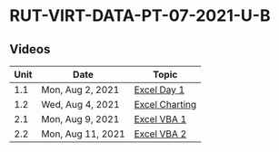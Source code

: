 # RUT-VIRT-DATA-PT-07-2021-U-B

## Videos


Unit	|Date	|Topic				|
-------|------|---------------|
|1.1| Mon, Aug  2, 2021 | [Excel Day 1](https://zoom.us/rec/share/_1tJANarjpw0K4JVFaEtSFQph20WjQxTefKH8cOdvj82L1Z6DCm30VwK7M2VHjIo.ruNaKIIkfWe1_fVG)
|1.2| Wed, Aug  4, 2021 | [Excel Charting](https://zoom.us/rec/share/IfznCOUk3yOTsVCUb35WpBNznRONyu-9vI_uyzQaH5zsHd2sD1qZU0xj_RJtdbiy.brmujhNzL1it4Twu)
|2.1| Mon, Aug  9, 2021 | [Excel VBA 1](https://zoom.us/rec/play/AWavwNQ1Xm5GHATK8fO1HQ_oGwscloz00FERxyxvv7jr4ui-h4KD8tdIqGpHCjbCD-3YoPaG4kla73NP.c56NAJSyeDE_ByEa)
|2.2| Mon, Aug 11, 2021 | [Excel VBA 2](https://zoom.us/rec/play/1ICuVHdVzS-BBdRPM_VkEGBC7ZzY4LIXl_O2S8M-e975sWxHaeH-MezU7ggRKthGPwL9kLuIie03UJ_b.vQ-hcyu4OgMtLOWv)
